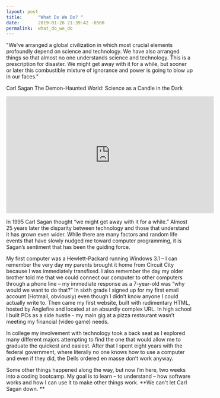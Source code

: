 ```yaml
---
layout: post
title:      "What Do We Do? "
date:       2019-01-28 21:39:42 -0500
permalink:  what_do_we_do
---
```



"We've arranged a global civilization in which most crucial elements profoundly depend on science and technology. We have also arranged things so that almost no one understands science and technology. This is a prescription for disaster. We might get away with it for a while, but sooner or later this combustible mixture of ignorance and power is going to blow up in our faces."

Carl Sagan
The Demon-Haunted World: Science as a Candle in the Dark


<iframe width="560" height="315" src="https://www.youtube.com/embed/c55PtTyvfE4" frameborder="0" allow="accelerometer; autoplay; encrypted-media; gyroscope; picture-in-picture" allowfullscreen></iframe>


In 1995 Carl Sagan thought “we might get away with it for a while.” Almost 25 years later the disparity between technology and those that understand it has grown even wider. While there are many factors and random life events that have slowly nudged me toward computer programming, it is Sagan’s sentiment that has been the guiding force. 

My first computer was a Hewlett-Packard running Windows 3.1 – I can remember the very day my parents brought it home from Circuit City because I was immediately transfixed. I also remember the day my older brother told me that we could connect our computer to other computers through a phone line – my immediate response as a 7-year-old was “why would we want to do that?” In sixth grade I signed up for my first email account (Hotmail, obviously) even though I didn’t know anyone I could actually write to. Then came my first website, built with rudimentary HTML, hosted by Anglefire and located at an absurdly complex URL. In high school I built PCs as a side hustle - my main gig at a pizza restaurant wasn’t meeting my financial (video game) needs. 

In college my involvement with technology took a back seat as I explored many different majors attempting to find the one that would allow me to graduate the quickest and easiest. After that I spent eight years with the federal government, where literally no one knows how to use a computer and even if they did, the Dells ordered en masse don’t work anyway. 

Some other things happened along the way, but now I’m here, two weeks into a coding bootcamp. My goal is to learn – to understand – how software works and how I can use it to make other things work. **We can't let Carl Sagan down. **


